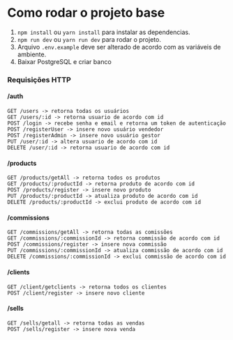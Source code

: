 # Como rodar o projeto base

1. `npm install` ou `yarn install` para instalar as dependencias. 
2. `npm run dev` ou `yarn run dev` para rodar o projeto.
3. Arquivo `.env.example` deve ser alterado de acordo com as variáveis de ambiente.
4. Baixar PostgreSQL e criar banco

### Requisições HTTP
#### /auth
```
GET /users -> retorna todas os usuários
GET /users/:id -> retorna usuario de acordo com id
POST /login -> recebe senha e email e retorna um token de autenticação
POST /registerUser -> insere novo usuário vendedor
POST /registerAdmin -> insere novo usuário gestor
PUT /user/:id -> altera usuario de acordo com id
DELETE /user/:id -> retorna usuario de acordo com id
```

#### /products
```
GET /products/getAll -> retorna todos os produtos
GET /products/:productId -> retorna produto de acordo com id
POST /products/register -> insere novo produto
PUT /products/:productId -> atualiza produto de acordo com id
DELETE /products/:productId -> exclui produto de acordo com id
```

#### /commissions
```
GET /commissions/getAll -> retorna todas as comissões
GET /commissions/:commissionId -> retorna commissão de acordo com id
POST /commissions/register -> insere nova commissão
PUT /commissions/:commissionId -> atualiza commissão de acordo com id
DELETE /commissions/:commissionId -> exclui commissão de acordo com id
```

#### /clients
```
GET /client/getclients -> retorna todos os clientes
POST /client/register -> insere novo cliente
```

#### /sells
```
GET /sells/getall -> retorna todas as vendas
POST /sells/register -> insere nova venda
```
